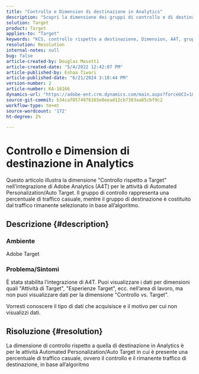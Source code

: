 ```yaml
---
title: "Controllo e Dimension di destinazione in Analytics"
description: "Scopri la dimensione dei gruppi di controllo e di destinazione in Analytics."
solution: Target
product: Target
applies-to: "Target"
keywords: "KCS, controllo rispetto a destinazione, Dimension, A4T, gruppo, integrazione, Automated Personalization, attività di targeting automatico"
resolution: Resolution
internal-notes: null
bug: false
article-created-by: Douglas Masotti
article-created-date: "5/4/2022 12:42:07 PM"
article-published-by: Eshaa Tiwari
article-published-date: "6/21/2024 3:18:44 PM"
version-number: 2
article-number: KA-16166
dynamics-url: "https://adobe-ent.crm.dynamics.com/main.aspx?forceUCI=1&pagetype=entityrecord&etn=knowledgearticle&id=36f9dd96-a7cb-ec11-a7b6-6045bd00d7cd"
source-git-commit: b34caf0574976165e0eead12cb7303aa85cbf9c2
workflow-type: tm+mt
source-wordcount: '172'
ht-degree: 2%

---
```


# Controllo e Dimension di destinazione in Analytics


Questo articolo illustra la dimensione &quot;Controllo rispetto a Target&quot; nell’integrazione di Adobe Analytics (A4T) per le attività di Automated Personalization/Auto Target. Il gruppo di controllo rappresenta una percentuale di traffico casuale, mentre il gruppo di destinazione è costituito dal traffico rimanente selezionato in base all’algoritmo.

## Descrizione {#description}


### Ambiente

Adobe Target

### Problema/Sintomi

È stata stabilita l’integrazione di A4T. Puoi visualizzare i dati per dimensioni quali &quot;Attività di Target&quot;, &quot;Esperienze Target&quot;, ecc. nell’area di lavoro, ma non puoi visualizzare dati per la dimensione &quot;Controllo vs. Target&quot;. 

Vorresti conoscere il tipo di dati che acquisisce e il motivo per cui non visualizzi dati.


## Risoluzione {#resolution}


La dimensione di controllo rispetto a quella di destinazione in Analytics è per le attività Automated Personalization/Auto Target in cui è presente una percentuale di traffico casuale, ovvero il controllo e il rimanente traffico di destinazione, in base all’algoritmo
